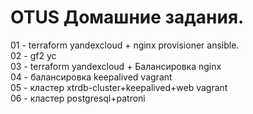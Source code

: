 # OTUS  Домашние задания.


01 - terraform yandexcloud + nginx provisioner ansible. <br>
02 - gf2 yc<br>
03 - terraform yandexcloud + Балансировка nginx<br>
04 - балансировка keepalived vagrant<br>
05 - кластер xtrdb-cluster+keepalived+web vagrant<br>
06 - кластер postgresql+patroni<br>
